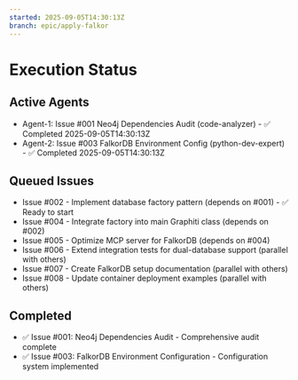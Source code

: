 ```yaml
---
started: 2025-09-05T14:30:13Z
branch: epic/apply-falkor
---
```


# Execution Status

## Active Agents

- Agent-1: Issue #001 Neo4j Dependencies Audit (code-analyzer) - ✅ Completed 2025-09-05T14:30:13Z
- Agent-2: Issue #003 FalkorDB Environment Config (python-dev-expert) - ✅ Completed 2025-09-05T14:30:13Z

## Queued Issues

- Issue #002 - Implement database factory pattern (depends on #001) - ✅ Ready to start
- Issue #004 - Integrate factory into main Graphiti class (depends on #002)
- Issue #005 - Optimize MCP server for FalkorDB (depends on #004)
- Issue #006 - Extend integration tests for dual-database support (parallel with others)
- Issue #007 - Create FalkorDB setup documentation (parallel with others)
- Issue #008 - Update container deployment examples (parallel with others)

## Completed

- ✅ Issue #001: Neo4j Dependencies Audit - Comprehensive audit complete
- ✅ Issue #003: FalkorDB Environment Configuration - Configuration system implemented
